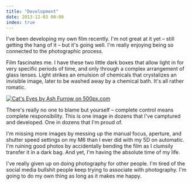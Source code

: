 ```yaml
---
title: "Development"
date: 2013-12-03 00:00
index: true
---
```


I've been developing my own film recently. I'm not great at it yet – still getting the hang of it – but it's going well. I'm really enjoying being so connected to the photographic process.

Film fascinates me. I have these two little dark boxes that allow light in for very specific periods of time, and only through a complex arrangement of glass lenses. Light strikes an emulsion of chemicals that crystalizes an invisible image, later to be washed away by a chemical bath. It's all rather romatic.

 [![Cat's Eyes by Ash Furrow on 500px.com](http://ppcdn.500px.org/53774114/2fa691b358abdae27986d34d2070cf4d0b6cffe8/4.jpg)](http://500px.com/photo/53774114)

There's really no one to blame but yourself – complete control means complete responsibility. This is one image in dozens that I've camptured and developed. One in dozens that I'm proud of.

I'm missing more images by messing up the manual focus, aperture, and shutter speed settings on my M6 than I ever did with my 5D on automatic. I'm ruining good photos by accidentally bending the film as I clumsily transfer it in a dark bag. And yet, I'm having the absolute time of my life.

I've really given up on doing photography for other people. I'm tired of the social media bullshit people keep trying to associate with photography. I'm going to do my own thing as long as it makes me happy.

<!-- more -->
